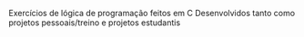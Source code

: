 Exercícios de lógica de programação feitos em C 
Desenvolvidos tanto como projetos pessoais/treino e projetos estudantis
